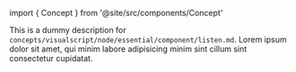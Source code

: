 import { Concept } from '@site/src/components/Concept'

<Concept
  title    = "node/essential/component/listen"
  kind     = "Core"
  category = "Visualscript"
  block    = {true}>
This is a dummy description for `concepts/visualscript/node/essential/component/listen.md`.
Lorem ipsum dolor sit amet, qui minim labore adipisicing minim sint cillum sint consectetur cupidatat.
</Concept>


